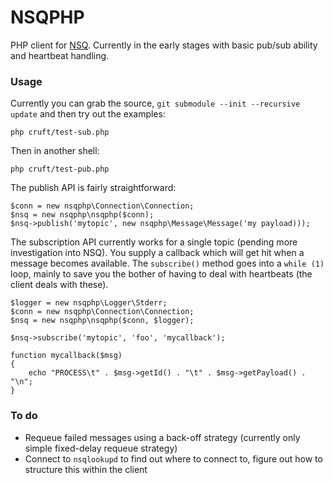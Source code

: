 # NSQPHP

PHP client for [NSQ](https://github.com/bitly/nsq). Currently in the early
stages with basic pub/sub ability and heartbeat handling.


### Usage

Currently you can grab the source, `git submodule --init --recursive update`
and then try out the examples:

    php cruft/test-sub.php

Then in another shell:

    php cruft/test-pub.php

The publish API is fairly straightforward:

    $conn = new nsqphp\Connection\Connection;
    $nsq = new nsqphp\nsqphp($conn);
    $nsq->publish('mytopic', new nsqphp\Message\Message('my payload)));

The subscription API currently works for a single topic (pending more
investigation into NSQ). You supply a callback which will get hit when a message
becomes available. The `subscribe()` method goes into a `while (1)` loop,
mainly to save you the bother of having to deal with heartbeats (the client
deals with these).

    $logger = new nsqphp\Logger\Stderr;
    $conn = new nsqphp\Connection\Connection;
    $nsq = new nsqphp\nsqphp($conn, $logger);

    $nsq->subscribe('mytopic', 'foo', 'mycallback');

    function mycallback($msg)
    {
        echo "PROCESS\t" . $msg->getId() . "\t" . $msg->getPayload() . "\n";
    }


### To do

  - Requeue failed messages using a back-off strategy (currently only simple
    fixed-delay requeue strategy)
  - Connect to `nsqlookupd` to find out where to connect to, figure out how to
    structure this within the client
